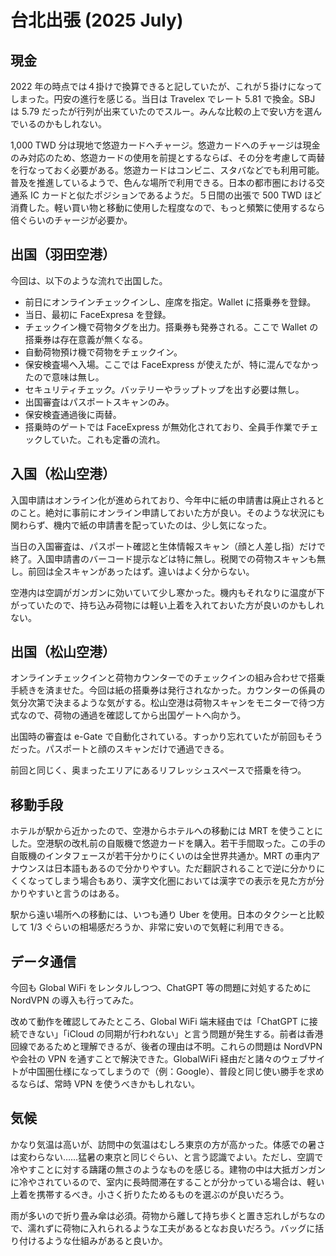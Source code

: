 # 台北出張 (2025 July)

## 現金

2022 年の時点では４掛けで換算できると記していたが、これが５掛けになってしまった。円安の進行を感じる。当日は Travelex でレート 5.81 で換金。SBJ は 5.79 だったが行列が出来ていたのでスルー。みんな比較の上で安い方を選んでいるのかもしれない。

1,000 TWD 分は現地で悠遊カードへチャージ。悠遊カードへのチャージは現金のみ対応のため、悠遊カードの使用を前提とするならば、その分を考慮して両替を行なっておく必要がある。悠遊カードはコンビニ、スタバなどでも利用可能。普及を推進しているようで、色んな場所で利用できる。日本の都市圏における交通系 IC カードと似たポジションであるようだ。５日間の出張で 500 TWD ほど消費した。軽い買い物と移動に使用した程度なので、もっと頻繁に使用するなら倍ぐらいのチャージが必要か。

## 出国（羽田空港）

今回は、以下のような流れで出国した。

- 前日にオンラインチェックインし、座席を指定。Wallet に搭乗券を登録。
- 当日、最初に FaceExpresa を登録。
- チェックイン機で荷物タグを出力。搭乗券も発券される。ここで Wallet の搭乗券は存在意義が無くなる。
- 自動荷物預け機で荷物をチェックイン。
- 保安検査場へ入場。ここでは FaceExpress が使えたが、特に混んでなかったので意味は無し。
- セキュリティチェック。バッテリーやラップトップを出す必要は無し。
- 出国審査はパスポートスキャンのみ。
- 保安検査通過後に両替。
- 搭乗時のゲートでは FaceExpress が無効化されており、全員手作業でチェックしていた。これも定番の流れ。

## 入国（松山空港）

入国申請はオンライン化が進められており、今年中に紙の申請書は廃止されるとのこと。絶対に事前にオンライン申請しておいた方が良い。そのような状況にも関わらず、機内で紙の申請書を配っていたのは、少し気になった。

当日の入国審査は、パスポート確認と生体情報スキャン（顔と人差し指）だけで終了。入国申請書のバーコード提示などは特に無し。税関での荷物スキャンも無し。前回は全スキャンがあったはず。違いはよく分からない。

空港内は空調がガンガンに効いていて少し寒かった。機内もそれなりに温度が下がっていたので、持ち込み荷物には軽い上着を入れておいた方が良いのかもしれない。

## 出国（松山空港）

オンラインチェックインと荷物カウンターでのチェックインの組み合わせで搭乗手続きを済ませた。今回は紙の搭乗券は発行されなかった。カウンターの係員の気分次第で決まるような気がする。松山空港は荷物スキャンをモニターで待つ方式なので、荷物の通過を確認してから出国ゲートへ向かう。

出国時の審査は e-Gate で自動化されている。すっかり忘れていたが前回もそうだった。パスポートと顔のスキャンだけで通過できる。

前回と同じく、奥まったエリアにあるリフレッシュスペースで搭乗を待つ。

## 移動手段

ホテルが駅から近かったので、空港からホテルへの移動には MRT を使うことにした。空港駅の改札前の自販機で悠遊カードを購入。若干手間取った。この手の自販機のインタフェースが若干分かりにくいのは全世界共通か。MRT の車内アナウンスは日本語もあるので分かりやすい。ただ翻訳されることで逆に分かりにくくなってしまう場合もあり、漢字文化圏においては漢字での表示を見た方が分かりやすいと言うのはある。

駅から遠い場所への移動には、いつも通り Uber を使用。日本のタクシーと比較して 1/3 ぐらいの相場感だろうか、非常に安いので気軽に利用できる。

## データ通信

今回も Global WiFi をレンタルしつつ、ChatGPT 等の問題に対処するために NordVPN の導入も行ってみた。

改めて動作を確認してみたところ、Global WiFi 端末経由では「ChatGPT に接続できない」「iCloud の同期が行われない」と言う問題が発生する。前者は香港回線であるためと理解できるが、後者の理由は不明。これらの問題は NordVPN や会社の VPN を通すことで解決できた。GlobalWiFi 経由だと諸々のウェブサイトが中国圏仕様になってしまうので（例：Google）、普段と同じ使い勝手を求めるならば、常時 VPN を使うべきかもしれない。

## 気候

かなり気温は高いが、訪問中の気温はむしろ東京の方が高かった。体感での暑さは変わらない……猛暑の東京と同じぐらい、と言う認識でよい。ただし、空調で冷やすことに対する躊躇の無さのようなものを感じる。建物の中は大抵ガンガンに冷やされているので、室内に長時間滞在することが分かっている場合は、軽い上着を携帯するべき。小さく折りたためるものを選ぶのが良いだろう。

雨が多いので折り畳み傘は必須。荷物から離して持ち歩くと置き忘れしがちなので、濡れずに荷物に入れられるような工夫があるとなお良いだろう。バッグに括り付けるような仕組みがあると良いか。
